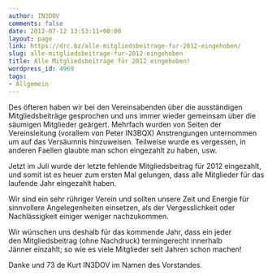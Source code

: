 ```yaml
---
author: IN3DOV
comments: false
date: 2012-07-12 13:53:11+00:00
layout: page
link: https://drc.bz/alle-mitgliedsbeitrage-fur-2012-eingehoben/
slug: alle-mitgliedsbeitrage-fur-2012-eingehoben
title: Alle Mitgliedsbeiträge für 2012 eingehoben!
wordpress_id: 4969
tags:
- Allgemein
---
```


Des öfteren haben wir bei den Vereinsabenden über die ausständigen Mitgliedsbeiträge gesprochen und uns immer wieder gemeinsam über die säumigen Mitglieder geärgert. Mehrfach wurden von Seiten der Vereinsleitung (vorallem von Peter IN3BQX) Anstrengungen unternommen um auf das Versäumnis hinzuweisen. Teilweise wurde es vergessen, in anderen Faellen glaubte man schon eingezahlt zu haben, usw.




Jetzt im Juli wurde der letzte fehlende Mitgliedsbeitrag für 2012 eingezahlt, und somit ist es heuer zum ersten Mal gelungen, dass alle Mitglieder für das laufende Jahr eingezahlt haben. 




Wir sind ein sehr rühriger Verein und sollten unsere Zeit und Energie für sinnvollere Angelegenheiten einsetzen, als der Vergesslichkeit oder Nachlässigkeit einiger weniger nachzukommen. 




Wir wünschen uns deshalb für das kommende Jahr, dass ein jeder den Mitgliedsbeitrag (ohne Nachdruck) termingerecht innerhalb Jänner einzahlt; so wie es viele Mitglieder seit Jahren schon machen!




Danke und 73 de Kurt IN3DOV im Namen des Vorstandes.




 
